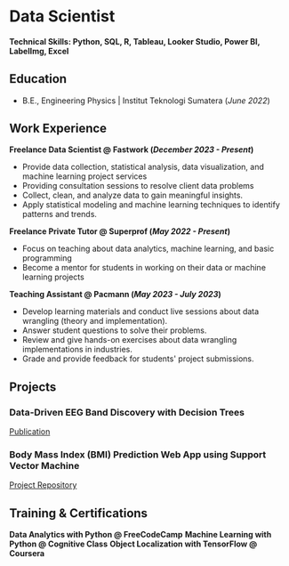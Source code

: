 # Data Scientist

#### Technical Skills: Python, SQL, R, Tableau, Looker Studio, Power BI, LabelImg, Excel

## Education 			        		
- B.E., Engineering Physics | Institut Teknologi Sumatera (_June 2022_)

## Work Experience
**Freelance Data Scientist @ Fastwork (_December 2023 - Present_)**
- Provide data collection, statistical analysis, data visualization, and machine learning project services
- Providing consultation sessions to resolve client data problems
- Collect, clean, and analyze data to gain meaningful insights.
- Apply statistical modeling and machine learning techniques to identify patterns and trends.

**Freelance Private Tutor @ Superprof (_May 2022 - Present_)**
- Focus on teaching about data analytics, machine learning, and basic programming
- Become a mentor for students in working on their data or machine learning projects

**Teaching Assistant @ Pacmann (_May 2023 - July 2023_)**
- Develop learning materials and conduct live sessions about data wrangling (theory and implementation).
- Answer student questions to solve their problems.
- Review and give hands-on exercises about data wrangling implementations in industries.
- Grade and provide feedback for students' project submissions.


## Projects
### Data-Driven EEG Band Discovery with Decision Trees
[Publication](https://www.mdpi.com/1424-8220/22/8/3048)


### Body Mass Index (BMI) Prediction Web App using Support Vector Machine
[Project Repository](https://github.com/ramadhaykp12/BMI-Predictor-Web)



## Training & Certifications
**Data Analytics with Python @ FreeCodeCamp**
**Machine Learning with Python @ Cognitive Class**
**Object Localization with TensorFlow @ Coursera**


